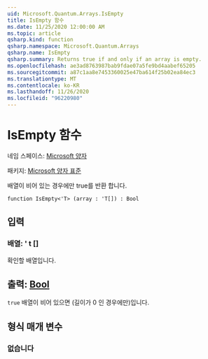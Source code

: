 ```yaml
---
uid: Microsoft.Quantum.Arrays.IsEmpty
title: IsEmpty 함수
ms.date: 11/25/2020 12:00:00 AM
ms.topic: article
qsharp.kind: function
qsharp.namespace: Microsoft.Quantum.Arrays
qsharp.name: IsEmpty
qsharp.summary: Returns true if and only if an array is empty.
ms.openlocfilehash: ae3ad8763987bab9fdae07a5fe9bd4aabef65205
ms.sourcegitcommit: a87c1aa8e7453360025e47ba614f25b02ea84ec3
ms.translationtype: MT
ms.contentlocale: ko-KR
ms.lasthandoff: 11/26/2020
ms.locfileid: "96220980"
---
```

# <a name="isempty-function"></a>IsEmpty 함수

네임 스페이스: [Microsoft 양자](xref:Microsoft.Quantum.Arrays)

패키지: [Microsoft 양자 표준](https://nuget.org/packages/Microsoft.Quantum.Standard)


배열이 비어 있는 경우에만 true를 반환 합니다.

```qsharp
function IsEmpty<'T> (array : 'T[]) : Bool
```


## <a name="input"></a>입력

### <a name="array--t"></a>배열: ' t []

확인할 배열입니다.



## <a name="output--bool"></a>출력: [Bool](xref:microsoft.quantum.lang-ref.bool)

`true` 배열이 비어 있으면 (길이가 0 인 경우에만)입니다.

## <a name="type-parameters"></a>형식 매개 변수

### <a name="t"></a>없습니다

